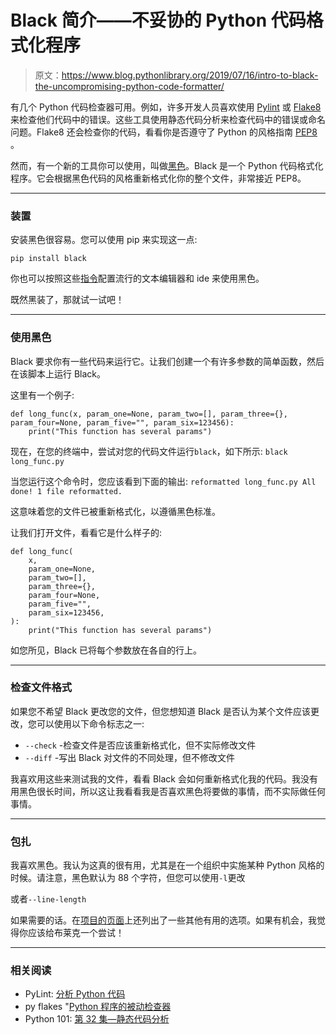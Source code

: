 # Black 简介——不妥协的 Python 代码格式化程序

> 原文：<https://www.blog.pythonlibrary.org/2019/07/16/intro-to-black-the-uncompromising-python-code-formatter/>

有几个 Python 代码检查器可用。例如，许多开发人员喜欢使用 [Pylint](https://www.pylint.org/) 或 [Flake8](http://flake8.pycqa.org/en/latest/) 来检查他们代码中的错误。这些工具使用静态代码分析来检查代码中的错误或命名问题。Flake8 还会检查你的代码，看看你是否遵守了 Python 的风格指南 [PEP8](https://www.python.org/dev/peps/pep-0008/) 。

然而，有一个新的工具你可以使用，叫做[黑色](https://github.com/python/black)。Black 是一个 Python 代码格式化程序。它会根据黑色代码的风格重新格式化你的整个文件，非常接近 PEP8。

* * *

### 装置

安装黑色很容易。您可以使用 pip 来实现这一点:

```
pip install black

```

你也可以按照这些[指令](https://github.com/python/black#editor-integration)配置流行的文本编辑器和 ide 来使用黑色。

既然黑装了，那就试一试吧！

* * *

### 使用黑色

Black 要求你有一些代码来运行它。让我们创建一个有许多参数的简单函数，然后在该脚本上运行 Black。

这里有一个例子:

```
def long_func(x, param_one=None, param_two=[], param_three={}, param_four=None, param_five="", param_six=123456):
    print("This function has several params")

```

现在，在您的终端中，尝试对您的代码文件运行`black`，如下所示:
 `black long_func.py`

当您运行这个命令时，您应该看到下面的输出:
 `reformatted long_func.py
All done!
1 file reformatted.`

这意味着您的文件已被重新格式化，以遵循黑色标准。

让我们打开文件，看看它是什么样子的:

```
def long_func(
    x,
    param_one=None,
    param_two=[],
    param_three={},
    param_four=None,
    param_five="",
    param_six=123456,
):
    print("This function has several params")

```

如您所见，Black 已将每个参数放在各自的行上。

* * *

### 检查文件格式

如果您不希望 Black 更改您的文件，但您想知道 Black 是否认为某个文件应该更改，您可以使用以下命令标志之一:

*   `--check` -检查文件是否应该重新格式化，但不实际修改文件
*   `--diff` -写出 Black 对文件的不同处理，但不修改文件

我喜欢用这些来测试我的文件，看看 Black 会如何重新格式化我的代码。我没有用黑色很长时间，所以这让我看看我是否喜欢黑色将要做的事情，而不实际做任何事情。

* * *

### 包扎

我喜欢黑色。我认为这真的很有用，尤其是在一个组织中实施某种 Python 风格的时候。请注意，黑色默认为 88 个字符，但您可以使用`-l`更改

或者`--line-length`

如果需要的话。在[项目的页面](https://github.com/python/black)上还列出了一些其他有用的选项。如果有机会，我觉得你应该给布莱克一个尝试！

* * *

### 相关阅读

*   PyLint: [分析 Python 代码](https://www.blog.pythonlibrary.org/2012/06/12/pylint-analyzing-python-code/)
*   py flakes "[Python 程序的被动检查器](https://www.blog.pythonlibrary.org/2012/06/13/pyflakes-the-passive-checker-of-python-programs/)
*   Python 101: [第 32 集—静态代码分析](https://www.blog.pythonlibrary.org/2018/11/07/python-101-episode-32-static-code-analysis/)